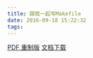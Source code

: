 ```yaml
---
title: 跟我一起写Makefile
date: 2016-09-18 15:22:32
tags:
---
```


[PDF 重制版](https://seisman.info/how-to-write-makefile.html)
[文档下载](/uploads/docs/how-to-write-makefile.pdf)

